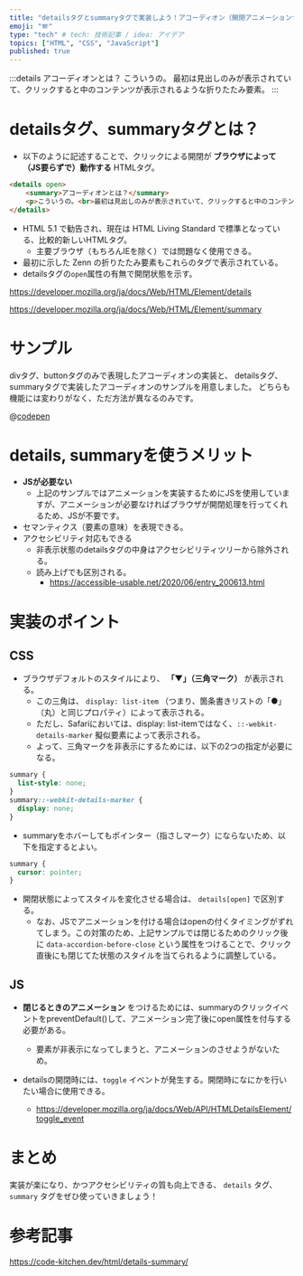 ```yaml
---
title: "detailsタグとsummaryタグで実装しよう！アコーディオン（開閉アニメーションつきサンプルあり）"
emoji: "🪗"
type: "tech" # tech: 技術記事 / idea: アイデア
topics: ["HTML", "CSS", "JavaScript"]
published: true
---
```


:::details アコーディオンとは？
こういうの。
最初は見出しのみが表示されていて、クリックすると中のコンテンツが表示されるような折りたたみ要素。
:::

# detailsタグ、summaryタグとは？

- 以下のように記述することで、クリックによる開閉が **ブラウザによって（JS要らずで）動作する** HTMLタグ。

```html
<details open>
    <summary>アコーディオンとは？</summary>
    <p>こういうの。<br>最初は見出しのみが表示されていて、クリックすると中のコンテンツが表示されるような折りたたみ要素。</p>
</details>
```

- HTML 5.1 で勧告され、現在は HTML Living Standard で標準となっている、比較的新しいHTMLタグ。
  - 主要ブラウザ（もちろんIEを除く）では問題なく使用できる。
- 最初に示した Zenn の折りたたみ要素もこれらのタグで表示されている。
- detailsタグの`open`属性の有無で開閉状態を示す。

https://developer.mozilla.org/ja/docs/Web/HTML/Element/details

https://developer.mozilla.org/ja/docs/Web/HTML/Element/summary

# サンプル

divタグ、buttonタグのみで表現したアコーディオンの実装と、
detailsタグ、summaryタグで実装したアコーディオンのサンプルを用意しました。
どちらも機能には変わりがなく、ただ方法が異なるのみです。

@[codepen](https://codepen.io/kagankan/pen/eYMNQeW)

# details, summaryを使うメリット

- **JSが必要ない**
  - 上記のサンプルではアニメーションを実装するためにJSを使用していますが、アニメーションが必要なければブラウザが開閉処理を行ってくれるため、JSが不要です。
- セマンティクス（要素の意味）を表現できる。
- アクセシビリティ対応もできる
  - 非表示状態のdetailsタグの中身はアクセシビリティツリーから除外される。
  - 読み上げでも区別される。
    - https://accessible-usable.net/2020/06/entry_200613.html

# 実装のポイント

## CSS

- ブラウザデフォルトのスタイルにより、 **「▼」（三角マーク）** が表示される。
  - この三角は、 `display: list-item` （つまり、箇条書きリストの「●」（丸）と同じプロパティ）によって表示される。
  - ただし、Safariにおいては、display: list-itemではなく、`::-webkit-details-marker` 擬似要素によって表示される。
  - よって、三角マークを非表示にするためには、以下の2つの指定が必要になる。

```css
summary {
  list-style: none;
}
summary::-webkit-details-marker {
  display: none;
}
```

- summaryをホバーしてもポインター（指さしマーク）にならないため、以下を指定するとよい。

```css
summary {
  cursor: pointer;
}
```

- 開閉状態によってスタイルを変化させる場合は、 `details[open]` で区別する。
  - なお、JSでアニメーションを付ける場合はopenの付くタイミングがずれてしまう。この対策のため、上記サンプルでは閉じるためのクリック後に `data-accordion-before-close` という属性をつけることで、クリック直後にも閉じてた状態のスタイルを当てられるように調整している。

## JS

- **閉じるときのアニメーション** をつけるためには、summaryのクリックイベントをpreventDefault()して、アニメーション完了後にopen属性を付与する必要がある。
  - 要素が非表示になってしまうと、アニメーションのさせようがないため。

- detailsの開閉時には、`toggle` イベントが発生する。開閉時になにかを行いたい場合に使用できる。
  - https://developer.mozilla.org/ja/docs/Web/API/HTMLDetailsElement/toggle_event

# まとめ

実装が楽になり、かつアクセシビリティの質も向上できる、 `details` タグ、 `summary` タグをぜひ使っていきましょう！

# 参考記事

https://code-kitchen.dev/html/details-summary/